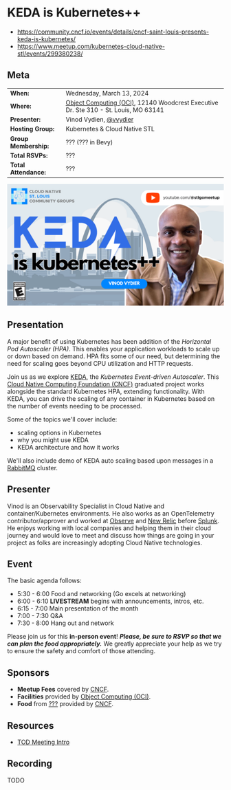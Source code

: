 # KEDA is Kubernetes++

- https://community.cncf.io/events/details/cncf-saint-louis-presents-keda-is-kubernetes/
- https://www.meetup.com/kubernetes-cloud-native-stl/events/299380238/

## Meta 
| | |
| --- | --- |
| **When:** | Wednesday, March 13, 2024 |
| **Where:** | [Object Computing (OCI)](https://objectcomputing.com/), 12140 Woodcrest Executive Dr. Ste 310 - St. Louis, MO 63141 |
| **Presenter:** | Vinod Vydien, [@vvydier](https://twitter.com/vvydier) |
| **Hosting Group:** | Kubernetes &amp; Cloud Native STL |
| **Group Membership:** | ??? (??? in Bevy) |
| **Total RSVPs:** | ??? |
| **Total Attendance:** | ??? |

![](images/keda-is-kube-plus.png)

## Presentation
A major benefit of using Kubernetes has been addition of the _Horizontal Pod Autoscaler (HPA)_. This enables your application workloads to scale up or down based on demand. HPA fits some of our need, but determining the need for scaling goes beyond CPU utilization and HTTP requests.

Join us as we explore [KEDA](https://keda.sh/), the _Kubernetes Event-driven Autoscaler_. This [Cloud Native Computing Foundation (CNCF)](https://cncf.io/) graduated project works alongside the standard Kubernetes HPA, extending functionality. With KEDA, you can drive the scaling of any container in Kubernetes based on the number of events needing to be processed.

Some of the topics we'll cover include:
- scaling options in Kubernetes
- why you might use KEDA
- KEDA architecture and how it works

We'll also include demo of KEDA auto scaling based upon messages in a [RabbitMQ](https://www.rabbitmq.com/) cluster.

## Presenter
Vinod is an Observability Specialist in Cloud Native and container/Kubernetes environments. He also works as an OpenTelemetry contributor/approver and worked at [Observe](https://www.observeinc.com/) and [New Relic](https://newrelic.com/) before [Splunk](https://www.splunk.com/). He enjoys working with local companies and helping them in their cloud journey and would love to meet and discuss how things are going in your project as folks are increasingly adopting Cloud Native technologies.

## Event
The basic agenda follows:
* 5:30 - 6:00 Food and networking (Go excels at networking)
* 6:00 - 6:10 **LIVESTREAM** begins with announcements, intros, etc.
* 6:15 - 7:00 Main presentation of the month
* 7:00 - 7:30 Q&A
* 7:30 - 8:00 Hang out and network

Please join us for this **in-person event**! **_Please, be sure to RSVP so that we can plan the food appropriately._** We greatly appreciate your help as we try to ensure the safety and comfort of those attending.

## Sponsors
* **Meetup Fees** covered by [CNCF](https://cncf.io/).
* **Facilities** provided by [Object Computing (OCI)](https://objectcomputing.com/).
* **Food** from [???]() provided by [CNCF](https://cncf.io/).

## Resources
* [TOD Meeting Intro]()

## Recording
TODO
